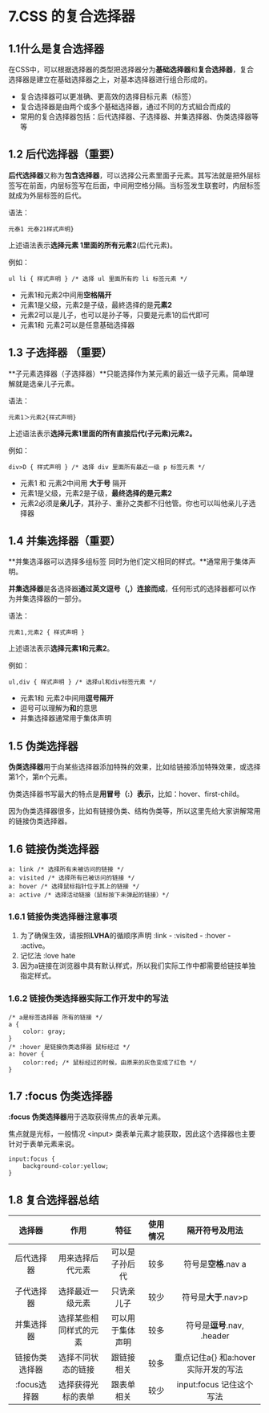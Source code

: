 # 7.CSS 的复合选择器

## 1.1什么是复合选择器

在CSS中，可以根据选择器的类型把选择器分为**基础选择器**和**复合选择器**，复合选择器是建立在基础选择器之上，对基本选择器进行组合形成的。

* 复合选择器可以更准确、更高效的选择目标元素（标签）
* 复合选择器是由两个或多个基础选择器，通过不同的方式組合而成的
* 常用的复合选择器包括：后代选择器、子选择器、并集选择器、伪类选择器等等

## 1.2 后代选择器（重要）

**后代选择器**又称为**包含选择器**，可以选择公元素里面子元素。其写法就是把外层标签写在前面，内层标签写在后面，中间用空格分隔。当标签发生联套时，内层标签就成为外层标签的后代。

语法：

    元泰1 元泰21样式声明}

上述语法表示**选择元素 1里面的所有元素2**(后代元素)。

例如：

    ul li { 样式声明 } /* 选择 ul 里面所有的 li 标签元素 */

* 元素1和元素2中间用**空格隔开**
* 元素1是父级，元素2是子级，最終选择的是**元素2**
* 元素2可以是儿子，也可以是孙子等，只要是元素1的后代即可
* 元素1和 元素2可以是任意基础选择器

## 1.3 子选择器 （重要）

**子元素选择器（子选择器）**只能选择作为某元素的最近一级子元素。简单理解就是选亲儿子元素。

语法：

    元素1＞元素2{样式声明}

上述语法表示**选择元素1里面的所有直接后代(子元素)元素2。**

例如：

    div>D { 样式声明 } /* 选择 div 里面所有最近一级 p 标签元素 */

* 元素1 和 元素2中间用 **大于号** 隔开
* 元素1是父级，元素2是子级，**最终选择的是元素2**
* 元素2必须是**亲儿子**，其孙子、重孙之类都不归他管。你也可以叫他亲儿子选择器

## 1.4 并集选择器（重要）

**并集选泽器可以选择多组标签 同时为他们定义相同的样式。**通常用于集体声明。

**并集选择器**是各选择器**通过英文逗号（,）连接而成**，任何形式的选择器都可以作为并集选择器的一部分。

语法：

    元素1,元素2 { 样式声明 } 

上述语法表示**选择元素1和元素2**。

例如：

    ul,div { 样式声明 } /* 选择ul和div标签元素 */

* 元素1和 元素2中间用**逗号隔开**
* 逗号可以理解为**和**的意思
* 并集选择器通常用于集体声明

## 1.5 伪类选择器

**伪类选择器**用于向某些选择器添加特殊的效果，比如给链接添加特殊效果，或选择第1个，第n个元素。

伪类选择器书写最大的特点是**用冒号（:）表示**，比如：hover、first-child。

因为伪类选择器很多，比如有链接伪类、结构伪类等，所以这里先给大家讲解常用的链接伪类选择器。

## 1.6 链接伪类选择器

    a: link /* 选择所有未被访问的链接 */
    a: visited /* 选择所有已被访问的链接 */
    a: hover /* 选择鼠标指针位于其上的链接 */
    a: active /* 选择活动链接（鼠标按下未弹起的链接）*/

### 1.6.1 链接伪类选择器注意事项

1. 为了确保生效，请按照**LVHA**的循顺序声明 :link - :visited - :hover - :active。
2. 记忆法 :love hate
3. 因为a链接在浏览器中具有默认样式，所以我们实际工作中都需要给链技单独指定样式。

### 1.6.2 链接伪类选择器实际工作开发中的写法

    /* a是标签选择器 所有的链接 */
    a {
        color: gray;
    }
    /* :hover 是链接伪类选择器 鼠标经过 */
    a: hover {
        color:red; /* 鼠标经过的时候，由原来的灰色变成了红色 */
    }

## 1.7 :focus 伪类选择器

**:focus 伪类选择器**用于选取获得焦点的表单元素。

焦点就是光标，一般情况 \<input> 类表单元素才能获取，因此这个选择器也主要针对于表单元素来说。

    input:focus {
        background-color:yellow;
    }

## 1.8 复合选择器总结

|选择器|作用|特征|使用情况|隔开符号及用法|
|:-:|:-:|:-:|:-:|:----------------:|
|后代选择器|用来选择后代元素|可以是子孙后代|较多|符号是**空格**.nav a|
|子代选择器|选择最近一级元素|只诜亲儿子|较少|符号是**大于**.nav>p|
|并集选择器|选择某些相同样式的元素|可以用于集体声明|较多|符号是**逗号**.nav, .header|
|链接伪类选择器|选择不同状态的链接|跟链接相关|较多|重点记住a{} 和a:hover 实际开发的写法|
|:focus选择器|选择获得光标的表单|跟表单相关|较少|input:focus 记住这个写法|